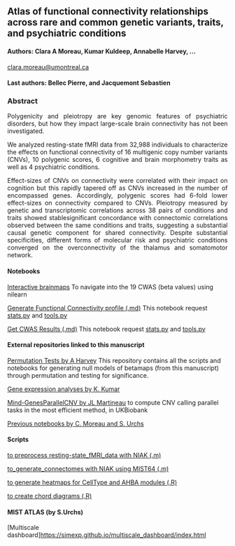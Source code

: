 ## Atlas of functional connectivity relationships across rare and common genetic variants, traits, and psychiatric conditions

#### Authors: Clara A Moreau, Kumar Kuldeep, Annabelle Harvey, ...
clara.moreau@umontreal.ca

#### Last authors: Bellec Pierre, and Jacquemont Sebastien 

### Abstract
<p align="justify"> Polygenicity and pleiotropy are key genomic features of psychiatric disorders, but how they impact large-scale brain connectivity has not been investigated. 
 </p>
<p align="justify"> We analyzed resting-state fMRI data from 32,988 individuals to characterize the effects on functional connectivity of 16 multigenic copy number variants (CNVs), 10 polygenic scores, 6 cognitive and brain morphometry traits as well as 4 psychiatric conditions. </p>
<p align="justify"> Effect-sizes of CNVs on connectivity were correlated with their impact on cognition but this rapidly tapered off as CNVs increased in the number of encompassed genes. Accordingly, polygenic scores had 6-fold lower effect-sizes on connectivity compared to CNVs. Pleiotropy measured by genetic and transcriptomic correlations across 38 pairs of conditions and traits showed stablesignificant concordance with connectomic correlations observed between the same conditions and traits, suggesting a substantial causal genetic component for shared connectivity.
Despite substantial specificities, different forms of molecular risk and psychiatric conditions converged on the overconnectivity of the thalamus and somatomotor network.  </p>

#### Notebooks

[Interactive brainmaps](https://claramoreau9.github.io/Braimaps_Figure1.html) To navigate into the 19 CWAS (beta values) using nilearn</p>
[Generate Functional Connectivity profile (.md)](https://github.com/claramoreau9/NeuropsychiatricCNVs_Connectivity/blob/master/Publication_Generate_FC_alteration_mC.md) This notebook request [stats.py](https://github.com/claramoreau9/NeuropsychiatricCNVs_Connectivity/blob/master/stats.py) and [tools.py](https://github.com/claramoreau9/NeuropsychiatricCNVs_Connectivity/blob/master/tools.py) </p>
[Get CWAS Results (.md)](https://github.com/claramoreau9/NeuropsychiatricCNVs_Connectivity/blob/master/Publication_Results_FC_alteration_mC_brainmap.md) This notebook request [stats.py](https://github.com/claramoreau9/NeuropsychiatricCNVs_Connectivity/blob/master/stats.py) and [tools.py](https://github.com/claramoreau9/NeuropsychiatricCNVs_Connectivity/blob/master/tools.py) </p>

#### External repositories linked to this manuscript
[Permutation Tests by A Harvey](https://github.com/harveyaa/cross_cnv_paper_permutations) This repository contains all the scripts and notebooks for generating null models of betamaps (from this manuscript) through permutation and testing for significance.</p>

[Gene expression analyses by K. Kumar](https://github.com/kkumar-iitkgp-livia/GeneExp_and_CNV_FCsignatures)</p>

[Mind-GenesParallelCNV by JL Martineau](https://github.com/MartineauJeanLouis/MIND-GENESPARALLELCNV) to compute CNV calling parallel tasks in the most efficient method, in UKBiobank</p>

[Previous notebooks by C. Moreau and S. Urchs](https://github.com/surchs/Neuropsychiatric_CNV_code_supplement) </p>

#### Scripts
[to preprocess resting-state_fMRI_data with NIAK (.m)](https://github.com/claramoreau9/NeuropsychiatricCNVs_Connectivity/blob/master/to_preprocess_restingstate_fMRI_data.m) </p>
[to_generate_connectomes with NIAK using MIST64 (.m)](https://github.com/claramoreau9/NeuropsychiatricCNVs_Connectivity/blob/master/to_generate_connectomes.m) </p>
[to generate heatmaps for CellType and AHBA modules (.R)](https://github.com/claramoreau9/NeuropsychiatricCNVs_Connectivity/blob/master/Rscript_HeatMap_CellType_and_AHBAmodules.R) </p>
[to create chord diagrams (.R)](https://github.com/claramoreau9/NeuropsychiatricCNVs_Connectivity/blob/master/to_create_chord_diag.r) </p>

#### MIST ATLAS (by S.Urchs)
[Multiscale dashboard]https://simexp.github.io/multiscale_dashboard/index.html
